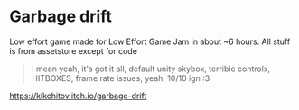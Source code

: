 # Garbage drift

Low effort game made for Low Effort Game Jam in about ~6 hours. All stuff is from assetstore except for code

>i mean yeah, it's got it all, default unity skybox, terrible controls, HITBOXES, frame rate issues, yeah, 10/10 ign :3

https://kikchitov.itch.io/garbage-drift
